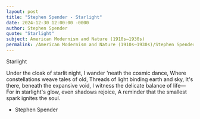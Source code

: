 ```yaml
---
layout: post
title: "Stephen Spender - Starlight"
date: 2024-12-30 12:00:00 -0000
author: Stephen Spender
quote: "Starlight"
subject: American Modernism and Nature (1910s–1930s)
permalink: /American Modernism and Nature (1910s–1930s)/Stephen Spender/Stephen Spender - Starlight
---
```


Starlight

Under the cloak of starlit night,
I wander 'neath the cosmic dance,
Where constellations weave tales of old,
Threads of light binding earth and sky,
It's there, beneath the expansive void,
I witness the delicate balance of life—
For in starlight's glow, even shadows rejoice,
A reminder that the smallest spark ignites the soul.


- Stephen Spender
